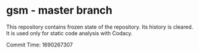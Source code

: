# gsm - master branch

This repository contains frozen state of the repository.
Its history is cleared. It is used only for static code
analysis with Codacy.

Commit Time: 1690267307